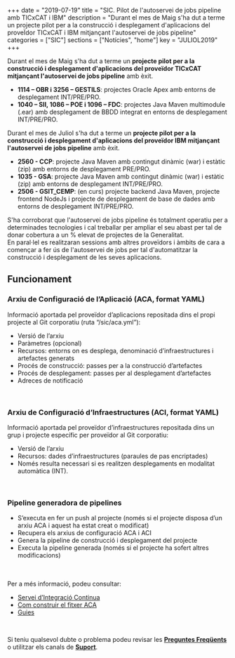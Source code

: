 +++
date        = "2019-07-19"
title       = "SIC. Pilot de l'autoservei de jobs pipeline amb TICxCAT i IBM"
description = "Durant el mes de Maig s'ha dut a terme un projecte pilot per a la construcció i desplegament d'aplicacions del proveÏdor TICxCAT i IBM mitjançant l'autoservei de jobs pipeline"
categories  = ["SIC"]
sections    = ["Notícies", "home"]
key = "JULIOL2019"
+++

Durant el mes de Maig s'ha dut a terme un **projecte pilot per a la construcció i desplegament d'aplicacions del proveïdor TICxCAT mitjançant l'autoservei de jobs pipeline** amb èxit.

* **1114 – OBR i 3256 – GESTILS**: projectes Oracle Apex amb entorns de desplegament INT/PRE/PRO.
* **1040 – SII, 1086 – POE i 1096 – FDC**: projectes Java Maven multimodule (.ear) amb desplegament de BBDD integrat en entorns de desplegament INT/PRE/PRO.

Durant el mes de Juliol s'ha dut a terme un **projecte pilot per a la construcció i desplegament d'aplicacions del proveïdor IBM mitjançant l'autoservei de jobs pipeline** amb èxit.

* **2560 - CCP**: projecte Java Maven amb contingut dinàmic (war) i estàtic (zip) amb entorns de desplegament PRE/PRO.
* **1035 - GSA**: projecte Java Maven amb contingut dinàmic (war) i estàtic (zip) amb entorns de desplegament INT/PRE/PRO.
* **2506 - GSIT_CEMP**: (en curs) projecte backend Java Maven, projecte frontend NodeJs i projecte de desplegament de base de dades amb entorns de desplegament INT/PRE/PRO.

S'ha corroborat que l'autoservei de jobs pipeline és totalment operatiu per a determinades tecnologies i cal treballar per ampliar el seu abast per tal de donar cobertura a un % elevat de projectes de la Generalitat.
<br/>
En paral·lel es realitzaran sessions amb altres proveïdors i àmbits de cara a començar a fer ús de l'autoservei de jobs per tal d'automatitzar la construcció i desplegament de les seves aplicacions.

## Funcionament

### Arxiu de Configuració de l’Aplicació (ACA, format YAML)
Informació aportada pel proveïdor d’aplicacions repositada dins el propi projecte al Git corporatiu (ruta “/sic/aca.yml”):

* Versió de l’arxiu
* Paràmetres (opcional)
* Recursos: entorns on es desplega, denominació d’infraestructures i artefactes generats
* Procés de construcció: passes per a la construcció d’artefactes
* Procés de desplegament: passes per al desplegament d’artefactes
* Adreces de notificació
<br/>

### Arxiu de Configuració d’Infraestructures (ACI, format YAML)
Informació aportada pel proveïdor d’infraestructures repositada dins un grup i projecte específic per proveïdor al Git corporatiu:

* Versió de l’arxiu
* Recursos: dades d’infraestructures (paraules de pas encriptades)
* Només resulta necessari si es realitzen desplegaments en modalitat automàtica (INT).
<br/>

### Pipeline generadora de pipelines
* S’executa en fer un push al projecte (només si el projecte disposa d’un arxiu ACA i aquest ha estat creat o modificat)
* Recupera els arxius de configuració ACA i ACI
* Genera la pipeline de construcció i desplegament del projecte
* Executa la pipeline generada (només si el projecte ha sofert altres modificacions)
<br/>


<br/>
Per a més informació, podeu consultar:

* [Servei d’Integració Continua](/sic-serveis/ci/)
* [Com construir el fitxer ACA](/sic-welcome-pack/fitxer-aca/)
* [Guies](/sic20-guies/)

<br/>

Si teniu qualsevol dubte o problema podeu revisar les [**Preguntes Freqüents**](/sic/faq) o utilitzar els canals de [**Suport**](/sic/suport).